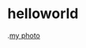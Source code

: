 # helloworld
.[<u>my photo</u>](https://www.google.com/url?sa=i&url=https%3A%2F%2Fnews.mt.co.kr%2Fmtview.php%3Fno%3D2016050415158868149&psig=AOvVaw3hBn_m-8nIJlIudQ9fiCLe&ust=1604817990407000&source=images&cd=vfe&ved=0CAIQjRxqFwoTCMi2m4Hr7-wCFQAAAAAdAAAAABAD)
